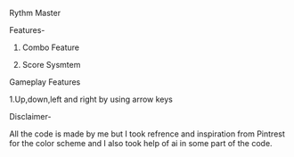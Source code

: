 Rythm Master

Features-

1. Combo Feature

2. Score Sysmtem

Gameplay Features

 1.Up,down,left and right by using arrow keys

 Disclaimer-

 
All the code is made by me but I took refrence and inspiration from Pintrest for the color scheme and I also took help of ai in some part of the code.
